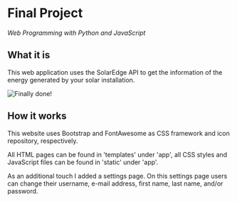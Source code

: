 # Final Project

_Web Programming with Python and JavaScript_

## What it is
This web application uses the SolarEdge API to get the information of the energy generated by your solar installation.

![Finally done!](https://media.giphy.com/media/3oEdv9duTLhWoNhcGs/giphy.gif)

## How it works
This website uses Bootstrap and FontAwesome as CSS framework and icon repository, respectively.

All HTML pages can be found in 'templates' under 'app', all CSS styles and JavaScript files can be found in 'static' under 'app'.

As an additional touch I added a settings page. On this settings page users can change their username, e-mail address, first name, last name, and/or password.
